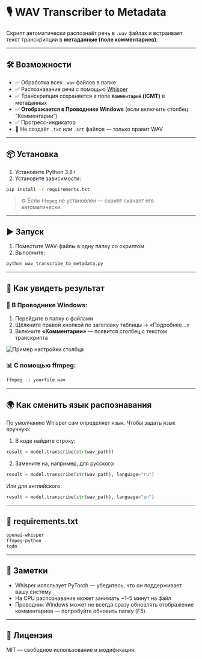 # 🎙️ WAV Transcriber to Metadata

Скрипт автоматически распознаёт речь в `.wav` файлах и встраивает текст транскрипции в **метаданные (поле комментариев)**.

---

## 🛠 Возможности

- ✅ Обработка всех `.wav` файлов в папке
- ✅ Распознавание речи с помощью [Whisper](https://github.com/openai/whisper)
- ✅ Транскрипция сохраняется в поле **`Комментарий` (ICMT)** в метаданных
- ✅ **Отображается в Проводнике Windows** (если включить столбец “Комментарии”)
- ✅ Прогресс-индикатор
- 🚫 Не создаёт `.txt` или `.srt` файлов — только правит WAV

---

## 📦 Установка

1. Установите Python 3.8+
2. Установите зависимости:

```bash
pip install -r requirements.txt
```

> ⚙️ Если `ffmpeg` не установлен — скрипт скачает его автоматически.

---

## ▶️ Запуск

1. Поместите WAV-файлы в одну папку со скриптом
2. Выполните:

```bash
python wav_transcribe_to_metadata.py
```

---

## 🧾 Как увидеть результат

### 📁 В Проводнике Windows:

1. Перейдите в папку с файлами
2. Щёлкните правой кнопкой по заголовку таблицы → «Подробнее...»
3. Включите **«Комментарии»** — появится столбец с текстом транскрипта

![Пример настройки столбца](./Снимок%20экрана%202025-06-05%20172816.png)

### 📊 С помощью ffmpeg:

```bash
ffmpeg -i yourfile.wav
```

---

## 🌍 Как сменить язык распознавания

По умолчанию Whisper сам определяет язык. Чтобы задать язык вручную:

1. В коде найдите строку:

```python
result = model.transcribe(str(wav_path))
```

2. Замените на, например, для русского:

```python
result = model.transcribe(str(wav_path), language="ru")
```

Или для английского:

```python
result = model.transcribe(str(wav_path), language="en")
```

---

## 📄 requirements.txt

```txt
openai-whisper
ffmpeg-python
tqdm
```

---

## 📌 Заметки

- Whisper использует PyTorch — убедитесь, что он поддерживает вашу систему
- На CPU распознавание может занимать ~1–5 минут на файл
- Проводник Windows может не всегда сразу обновлять отображение комментариев — попробуйте обновить папку (F5)

---

## 📜 Лицензия

MIT — свободное использование и модификация.
